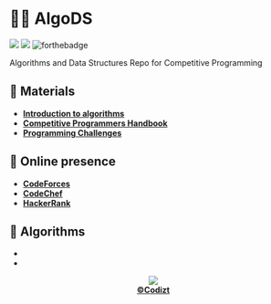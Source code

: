 # 👩‍💻 AlgoDS 
![](https://forthebadge.com/images/badges/made-with-c-plus-plus.svg)
![](https://forthebadge.com/images/badges/uses-brains.svg)
![forthebadge](https://forthebadge.com/images/badges/powered-by-coffee.svg)

Algorithms and Data Structures Repo for Competitive Programming

## 📕 **Materials**

- [**Introduction to algorithms**](Material/IntroductionToAlgorithms.pdf)
- [**Competitive Programmers Handbook**](Material/CompetitiveProgrammersHandbook.pdf)
- [**Programming Challenges**](Material/ProgrammingChallenges.pdf)

## 📢 **Online presence**
- [**CodeForces**](https://codeforces.com/profile/codizt)
- [**CodeChef**](https://www.codechef.com/users/codizt)
- [**HackerRank**](https://www.hackerrank.com/codizt)

## 📌 **Algorithms**

-
-

            
<p align="center"><img src="https://forthebadge.com/images/badges/built-with-love.svg"/><br/><a href="htpps://github.com/codizt"><b>©Codizt</b></a></p>
